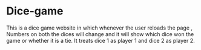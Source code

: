 # Dice-game
This is a dice game website in which whenever the user reloads the page , Numbers on both the dices will change and it will show which dice won the game or whether it is a tie. It treats dice 1 as player 1 and dice 2 as player 2. 
